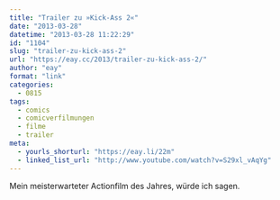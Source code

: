 ```yaml
---
title: "Trailer zu »Kick-Ass 2«"
date: "2013-03-28"
datetime: "2013-03-28 11:22:29"
id: "1104"
slug: "trailer-zu-kick-ass-2"
url: "https://eay.cc/2013/trailer-zu-kick-ass-2/"
author: "eay"
format: "link"
categories:
  - 0815
tags:
  - comics
  - comicverfilmungen
  - filme
  - trailer
meta:
  - yourls_shorturl: "https://eay.li/22m"
  - linked_list_url: "http://www.youtube.com/watch?v=S29xl_vAqYg"
---
```


Mein meisterwarteter Actionfilm des Jahres, würde ich sagen.
